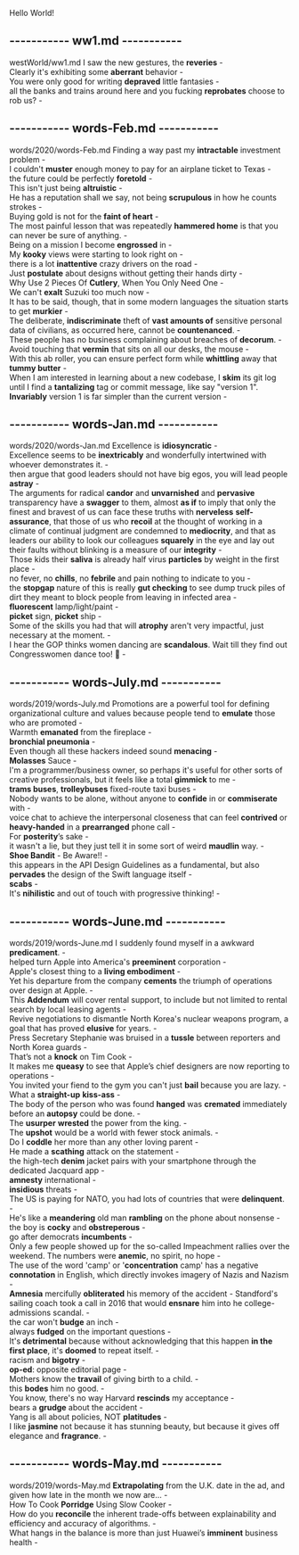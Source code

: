 Hello World!  

## ----------- ww1.md -----------  
westWorld/ww1.md
I saw the new gestures, the **reveries** -  
Clearly it's exhibiting some **aberrant** behavior -  
You were only good for writing **depraved** little fantasies -  
all the banks and trains around here and you fucking **reprobates** choose to rob us? -  

## ----------- words-Feb.md -----------  
words/2020/words-Feb.md
Finding a way past my **intractable** investment problem -  
I couldn't **muster** enough money to pay for an airplane ticket to Texas -  
the future could be perfectly **foretold** -  
This isn't just being **altruistic** -  
He has a reputation shall we say, not being **scrupulous** in how he counts strokes -   
Buying gold is not for the **faint of heart** -  
The most painful lesson that was repeatedly **hammered home** is that you can never be sure of anything. -  
Being on a mission I become **engrossed** in -  
My **kooky** views were starting to look right on -  
there is a lot **inattentive** crazy drivers on the road -  
Just **postulate** about designs without getting their hands dirty -  
Why Use 2 Pieces Of **Cutlery**, When You Only Need One -  
We can't **exalt** Suzuki too much now -  
It has to be said, though, that in some modern languages the situation starts to get **murkier** -  
The deliberate, **indiscriminate** theft of **vast amounts of** sensitive personal data of civilians, as occurred here, cannot be **countenanced**. -  
These people has no business complaining about breaches of **decorum**. -  
Avoid touching that **vermin** that sits on all our desks, the mouse -  
With this ab roller, you can ensure perfect form while **whittling** away that **tummy butter** -   
When I am interested in learning about a new codebase, I **skim** its git log until I find a **tantalizing** tag or commit message, like say "version 1". **Invariably** version 1 is far simpler than the current version -  

## ----------- words-Jan.md -----------  
words/2020/words-Jan.md
Excellence is **idiosyncratic** -  
Excellence seems to be **inextricably** and wonderfully intertwined with whoever demonstrates it. -  
then argue that good leaders should not have big egos, you will lead people **astray** -  
The arguments for radical **candor** and **unvarnished** and **pervasive** transparency have a **swagger** to them, almost **as if** to imply that only the finest and bravest of us can face these truths with **nerveless** **self-assurance**, that those of us who **recoil** at the thought of working in a climate of continual judgment are condemned to **mediocrity**, and that as leaders our ability to look our colleagues **squarely** in the eye and lay out their faults without blinking is a measure of our **integrity** -  
Those kids their **saliva** is already half virus **particles** by weight in the first place -   
no fever, no **chills**, no **febrile** and pain nothing to indicate to you -  
the **stopgap** nature of this is really **gut checking** to see dump truck piles of dirt they meant to block people from leaving in infected area -  
**fluorescent** lamp/light/paint -  
**picket** sign, **picket** ship -  
Some of the skills you had that will **atrophy** aren't very impactful, just necessary at the moment. -  
I hear the GOP thinks women dancing are **scandalous**. Wait till they find out Congresswomen dance too! 💃 -  

## ----------- words-July.md -----------  
words/2019/words-July.md
Promotions are a powerful tool for defining organizational culture and values because people tend to **emulate** those who are promoted -  
Warmth **emanated** from the fireplace -  
**bronchial pneumonia** -  
Even though all these hackers indeed sound **menacing** -  
**Molasses** Sauce -  
I'm a programmer/business owner, so perhaps it's useful for other sorts of creative professionals, but it feels like a total **gimmick** to me -  
**trams buses**, **trolleybuses** fixed-route taxi buses -   
Nobody wants to be alone, without anyone to **confide** in or **commiserate** with -  
voice chat to achieve the interpersonal closeness that can feel **contrived** or **heavy-handed** in a **prearranged** phone call -  
For **posterity**’s sake -  
it wasn't a lie, but they just tell it in some sort of weird **maudlin** way. -   
**Shoe Bandit** - Be Aware!! -  
this appears in the API Design Guidelines as a fundamental, but also **pervades** the design of the Swift language itself -  
**scabs** -  
It's **nihilistic** and out of touch with progressive thinking! -  

## ----------- words-June.md -----------  
words/2019/words-June.md
I suddenly found myself in a awkward **predicament**. -  
helped turn Apple into America's **preeminent** corporation -  
Apple's closest thing to a **living embodiment** -  
Yet his departure from the company **cements** the triumph of operations over design at Apple. -   
This **Addendum** will cover rental support, to include but not limited to rental search by local leasing agents -  
Revive negotiations to dismantle North Korea's nuclear weapons program, a goal that has proved **elusive** for years. -   
Press Secretary Stephanie was bruised in a **tussle** between reporters and North Korea guards -  
That’s not a **knock** on Tim Cook -  
It makes me **queasy** to see that Apple’s chief designers are now reporting to operations -  
You invited your fiend to the gym you can't just **bail** because you are lazy. -  
What a **straight-up** **kiss-ass** -  
The body of the person who was found **hanged** was **cremated** immediately before an **autopsy** could be done. -  
The **usurper** **wrested** the power from the king. -  
The **upshot** would be a world with fewer stock animals. -  
Do I **coddle** her more than any other loving parent -  
He made a **scathing** attack on the statement -  
the high-tech **denim** jacket pairs with your smartphone through the dedicated Jacquard app -  
**amnesty** international -  
**insidious** threats -  
The US is paying for NATO, you had lots of countries that were **delinquent**. -  
He's like a **meandering** old man **rambling** on the phone about nonsense -  
the boy is **cocky** and **obstreperous** -  
go after democrats **incumbents** -  
Only a few people showed up for the so-called Impeachment rallies over the weekend. The numbers were **anemic**, no spirit, no hope -  
The use of the word 'camp' or '**concentration** camp' has a negative **connotation** in English, which directly invokes imagery of Nazis and Nazism -  
**Amnesia** mercifully **obliterated** his memory of the accident - 
Standford's sailing coach took a call in 2016 that would **ensnare** him into he college-admissions scandal. -  
the car won't **budge** an inch -  
always **fudged** on the important questions -  
It's **detrimental** because without acknowledging that this happen **in the first place**, it's **doomed** to repeat itself. -   
racism and **bigotry** -  
**op-ed**: opposite editorial page -  
Mothers know the **travail** of giving birth to a child. -  
this **bodes** him no good. -  
You know, there's no way Harvard **rescinds** my acceptance -  
bears a **grudge** about the accident -  
Yang is all about policies, NOT **platitudes** -  
I like **jasmine** not because it has stunning beauty, but because it gives off elegance and **fragrance**. -  

## ----------- words-May.md -----------  
words/2019/words-May.md
**Extrapolating** from the U.K. date in the ad, and given how late in the month we now are... -  
How To Cook **Porridge** Using Slow Cooker -  
How do you **reconcile** the inherent trade-offs between explainability and efficiency and accuracy of algorithms. -  
What hangs in the balance is more than just Huawei’s **imminent** business health -   
